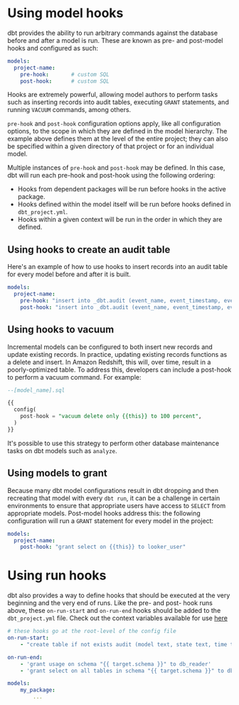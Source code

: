 # Using model hooks

dbt provides the ability to run arbitrary commands against the database before and after a model is run. These are known as pre- and post-model hooks and configured as such:

```YAML
models:
  project-name:
    pre-hook:       # custom SQL
    post-hook:      # custom SQL

```

Hooks are extremely powerful, allowing model authors to perform tasks such as inserting records into audit tables, executing `GRANT` statements, and running `VACUUM` commands, among others.

`pre-hook` and `post-hook` configuration options apply, like all configuration options, to the scope in which they are defined in the model hierarchy. The example above defines them at the level of the entire project; they can also be specified within a given directory of that project or for an individual model.

Multiple instances of `pre-hook` and `post-hook` may be defined. In this case, dbt will run each pre-hook and post-hook using the following ordering:

- Hooks from dependent packages will be run before hooks in the active package.
- Hooks defined within the model itself will be run before hooks defined in `dbt_project.yml`.
- Hooks within a given context will be run in the order in which they are defined.

## Using hooks to create an audit table

Here's an example of how to use hooks to insert records into an audit table for every model before and after it is built.

```YAML
models:
  project-name:
    pre-hook: "insert into _dbt.audit (event_name, event_timestamp, event_schema, event_model) values ( 'starting model deployment', getdate(), '{{this.schema}}', '{{this.name}}')"
    post-hook: "insert into _dbt.audit (event_name, event_timestamp, event_schema, event_model) values ( 'completed model deployment', getdate(), '{{this.schema}}', '{{this.name}}')"
```

## Using hooks to vacuum

Incremental models can be configured to both insert new records and update existing records. In practice, updating existing records functions as a delete and insert. In Amazon Redshift, this will, over time, result in a poorly-optimized table. To address this, developers can include a post-hook to perform a vacuum command. For example:

```SQL
--[model_name].sql

{{
  config(
    post-hook = "vacuum delete only {{this}} to 100 percent",
  )
}}
```

It's possible to use this strategy to perform other database maintenance tasks on dbt models such as `analyze`.

## Using models to grant

Because many dbt model configurations result in dbt dropping and then recreating that model with every `dbt run`, it can be a challenge in certain environments to ensure that appropriate users have access to `SELECT` from appropriate models. Post-model hooks address this: the following configuration will run a `GRANT` statement for every model in the project:

```YAML
models:
  project-name:
    post-hook: "grant select on {{this}} to looker_user"
```

# Using run hooks

dbt also provides a way to define hooks that should be executed at the very beginning and the very end of runs. Like the pre- and post- hook runs above, these `on-run-start` and `on-run-end` hooks should be added to the `dbt_project.yml` file. Check out the context variables available for use [here](context-variables/)


```YAML
# these hooks go at the root-level of the config file
on-run-start:
    - "create table if not exists audit (model text, state text, time timestamp)"

on-run-end:
    - 'grant usage on schema "{{ target.schema }}" to db_reader'
    - 'grant select on all tables in schema "{{ target.schema }}" to db_reader'

models:
    my_package:
        ...
```

